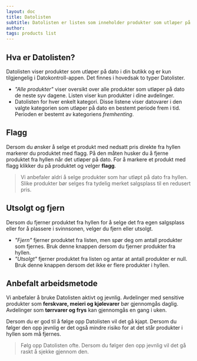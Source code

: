 ```yaml
---
layout: doc
title: Datolisten
subtitle: Datolisten er listen som inneholder produkter som utløper på dato. Datolisten er kun tilgjengelig i Datokontroll-appen og bør sjekkes daglig.
author:
tags: products list
---
```


## Hva er Datolisten?
Datolisten viser produkter som utløper på dato i din butikk og er kun tilgjengelig i Datokontroll-appen. Det finnes i hovedsak to typer Datolister.

- *\"Alle produkter\"* viser oversikt over alle produkter som utløper på dato de neste syv dagene. Listen viser kun produkter i dine avdelinger.
- Datolisten for hver enkelt kategori. Disse listene viser datovarer i den valgte kategorien som utløper på dato en bestemt periode frem i tid. Perioden er bestemt av kategoriens *fremhenting*.

## Flagg
Dersom du ønsker å selge et produkt med nedsatt pris direkte fra hyllen markerer du produktet med flagg. På den måten husker du å fjerne produktet fra hyllen når det utløper på dato. For å markere et produkt med flagg klikker du på produktet og velger **flagg**. 

> Vi anbefaler aldri å selge produkter som har utløpt på dato fra hyllen. Slike produkter bør selges fra tydelig merket salgsplass til en redusert pris.

## Utsolgt og fjern
Dersom du fjerner produktet fra hyllen for å selge det fra egen salgsplass eller for å plassere i svinnsonen, velger du fjern eller utsolgt. 

- *\"Fjern\"* fjerner produktet fra listen, men spør deg om antall produkter som fjernes. Bruk denne knappen dersom du fjerner produkter fra hyllen.
- *\"Utsolgt\"* fjerner produktet fra listen og antar at antall produkter er null. Bruk denne knappen dersom det ikke er flere produkter i hyllen.

## Anbefalt arbeidsmetode
Vi anbefaler å bruke Datolisten aktivt og jevnlig. Avdelinger med sensitive produkter som **ferskvare, meieri og kjølevarer** bør gjennomgås daglig. Avdelinger som **tørrvarer og frys** kan gjennomgås en gang i uken. 

Dersom du er god til å følge opp Datolisten vil det gå kjapt. Dersom du følger den opp jevnlig er det også mindre risiko for at det står produkter i hyllen som må fjernes.

> Følg opp Datolisten ofte. Dersom du følger den opp jevnlig vil det gå raskt å sjekke gjennom den.